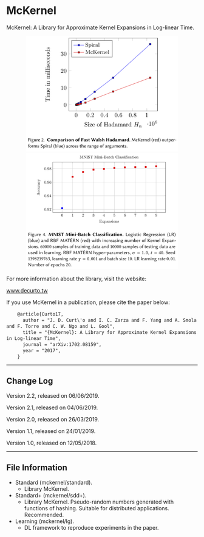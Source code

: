 # McKernel

McKernel: A Library for Approximate Kernel Expansions in Log-linear Time.

<p align="center">
<img src="fwh.png" width="400">
<img src="rbfmatern.png" width="400">
</p>

For more information about the library, visit the website:

  www.decurto.tw

If you use McKernel in a publication, please cite the paper below:

        @article{Curto17,
          author = "J. D. Curt\'o and I. C. Zarza and F. Yang and A. Smola and F. Torre and C. W. Ngo and L. Gool",
          title = "{McKernel}: A Library for Approximate Kernel Expansions in Log-linear Time",
          journal = "arXiv:1702.08159",
          year = "2017",
        }

--------------------------------------------------------
Change Log
--------------------------------------------------------

Version 2.2, released on 06/06/2019.

Version 2.1, released on 04/06/2019.

Version 2.0, released on 26/03/2019.

Version 1.1, released on 24/01/2019.

Version 1.0, released on 12/05/2018.

--------------------------------------------------------
File Information
--------------------------------------------------------

- Standard (mckernel/standard).
  - Library McKernel.
- Standard+ (mckernel/sdd+).
  - Library McKernel. Pseudo-random numbers generated with functions of hashing. Suitable for distributed applications. Recommended.
- Learning (mckernel/lg).
  - DL framework to reproduce experiments in the paper.
